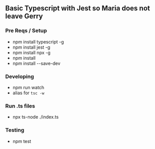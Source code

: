 ## Basic Typescript with Jest so Maria does not leave Gerry

### Pre Reqs / Setup
 * npm install typescript -g
 * npm install jest -g
 * npm install npx -g
 * npm install
 * npm install --save-dev

### Developing
 * npm run watch
  * alias for `tsc -w`

### Run .ts files
 * npx ts-node ./index.ts

### Testing
 * npm test
